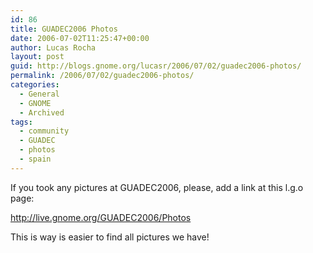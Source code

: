 ```yaml
---
id: 86
title: GUADEC2006 Photos
date: 2006-07-02T11:25:47+00:00
author: Lucas Rocha
layout: post
guid: http://blogs.gnome.org/lucasr/2006/07/02/guadec2006-photos/
permalink: /2006/07/02/guadec2006-photos/
categories:
  - General
  - GNOME
  - Archived
tags:
  - community
  - GUADEC
  - photos
  - spain
---
```

If you took any pictures at GUADEC2006, please, add a link at this l.g.o page:

<http://live.gnome.org/GUADEC2006/Photos>

This is way is easier to find all pictures we have!
